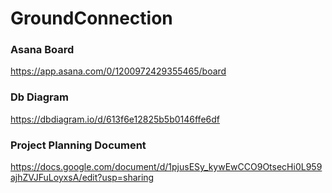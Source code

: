 # GroundConnection

### Asana Board
https://app.asana.com/0/1200972429355465/board
### Db Diagram
https://dbdiagram.io/d/613f6e12825b5b0146ffe6df
### Project Planning Document
https://docs.google.com/document/d/1pjusESy_kywEwCCO9OtsecHi0L959ajhZVJFuLoyxsA/edit?usp=sharing
